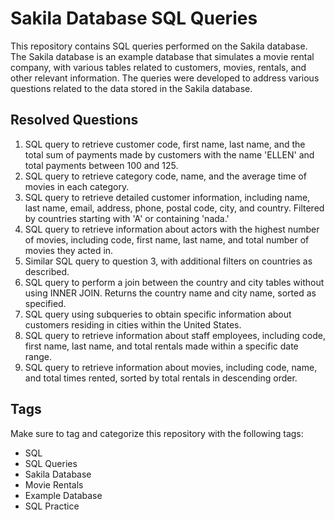 
# Sakila Database SQL Queries

This repository contains SQL queries performed on the Sakila database. The Sakila database is an example database that simulates a movie rental company, with various tables related to customers, movies, rentals, and other relevant information. The queries were developed to address various questions related to the data stored in the Sakila database.

## Resolved Questions

1. SQL query to retrieve customer code, first name, last name, and the total sum of payments made by customers with the name 'ELLEN' and total payments between 100 and 125.
2. SQL query to retrieve category code, name, and the average time of movies in each category.
3. SQL query to retrieve detailed customer information, including name, last name, email, address, phone, postal code, city, and country. Filtered by countries starting with 'A' or containing 'nada.'
4. SQL query to retrieve information about actors with the highest number of movies, including code, first name, last name, and total number of movies they acted in.
5. Similar SQL query to question 3, with additional filters on countries as described.
6. SQL query to perform a join between the country and city tables without using INNER JOIN. Returns the country name and city name, sorted as specified.
7. SQL query using subqueries to obtain specific information about customers residing in cities within the United States.
8. SQL query to retrieve information about staff employees, including code, first name, last name, and total rentals made within a specific date range.
9. SQL query to retrieve information about movies, including code, name, and total times rented, sorted by total rentals in descending order.

## Tags

Make sure to tag and categorize this repository with the following tags:

- SQL
- SQL Queries
- Sakila Database
- Movie Rentals
- Example Database
- SQL Practice

